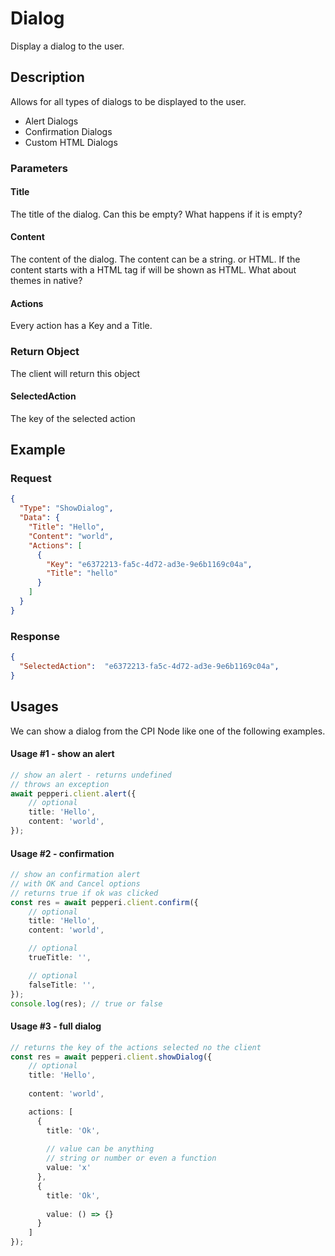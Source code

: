 # Dialog
Display a dialog to the user.

## Description
Allows for all types of dialogs to be displayed to the user.

* Alert Dialogs
* Confirmation Dialogs
* Custom HTML Dialogs

### Parameters 

#### Title
The title of the dialog.
Can this be empty? What happens if it is empty?

#### Content
The content of the dialog.
The content can be a string. or HTML.
If the content starts with a HTML tag if will be shown as HTML.
What about themes in native?

#### Actions
Every action has a Key and a Title.

### Return Object
The client will return this object

#### SelectedAction
The key of the selected action

## Example

### Request
```json
{
  "Type": "ShowDialog",
  "Data": {
    "Title": "Hello",
    "Content": "world",
    "Actions": [
      {
        "Key": "e6372213-fa5c-4d72-ad3e-9e6b1169c04a",
        "Title": "hello"
      }
    ]
  }
}
```

### Response
```json
{
  "SelectedAction":  "e6372213-fa5c-4d72-ad3e-9e6b1169c04a",
}
```

## Usages
We can show a dialog from the CPI Node like one of the following examples.

#### Usage #1 - show an alert
```typescript
// show an alert - returns undefined
// throws an exception
await pepperi.client.alert({
    // optional
    title: 'Hello',
    content: 'world',
});
```

#### Usage #2 - confirmation
```typescript
// show an confirmation alert
// with OK and Cancel options
// returns true if ok was clicked
const res = await pepperi.client.confirm({
    // optional
    title: 'Hello',
    content: 'world',

    // optional
    trueTitle: '',

    // optional
    falseTitle: '',
});
console.log(res); // true or false
```

#### Usage #3 - full dialog
```typescript
// returns the key of the actions selected no the client
const res = await pepperi.client.showDialog({
    // optional
    title: 'Hello',
    
    content: 'world',

    actions: [
      {
        title: 'Ok',
        
        // value can be anything
        // string or number or even a function
        value: 'x'
      },
      {
        title: 'Ok',
        
        value: () => {}
      }
    ]
});
```